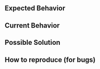 ## Expected Behavior


## Current Behavior


## Possible Solution


## How to reproduce (for bugs)

